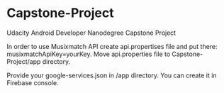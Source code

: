# Capstone-Project
Udacity Android Developer Nanodegree Capstone Project

In order to use Musixmatch API create api.propertises file and put there: musixmatchApiKey=yourKey. Move api.properties file to Capstone-Project/app directory.

Provide your google-services.json in /app directory. You can create it in Firebase console.
